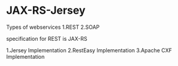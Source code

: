 # JAX-RS-Jersey

Types of webservices
1.REST
2.SOAP

specification for REST is JAX-RS

1.Jersey Implementation
2.RestEasy Implementation
3.Apache CXF Implementation
